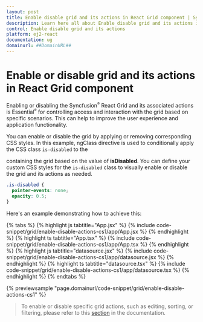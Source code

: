 ```yaml
---
layout: post
title: Enable disable grid and its actions in React Grid component | Syncfusion
description: Learn here all about Enable disable grid and its actions in Syncfusion React Grid component of Syncfusion Essential JS 2 and more.
control: Enable disable grid and its actions 
platform: ej2-react
documentation: ug
domainurl: ##DomainURL##
---
```


# Enable or disable grid and its actions in React Grid component

Enabling or disabling the Syncfusion<sup style="font-size:70%">&reg;</sup> React Grid and its associated actions is Essential<sup style="font-size:70%">&reg;</sup> for controlling access and interaction with the grid based on specific scenarios. This can help to improve the user experience and application functionality.

You can enable or disable the grid by applying or removing corresponding CSS styles. In this example, ngClass directive is used to conditionally apply the CSS class `is-disabled` to the <div> containing the grid based on the value of **isDisabled**. You can define your custom CSS styles for the `is-disabled` class to visually enable or disable the grid and its actions as needed.

```css
.is-disabled {
  pointer-events: none;
  opacity: 0.5;
}
```

Here's an example demonstrating how to achieve this:

{% tabs %}
{% highlight js tabtitle="App.jsx" %}
{% include code-snippet/grid/enable-disable-actions-cs1/app/App.jsx %}
{% endhighlight %}
{% highlight ts tabtitle="App.tsx" %}
{% include code-snippet/grid/enable-disable-actions-cs1/app/App.tsx %}
{% endhighlight %}
{% highlight js tabtitle="datasource.jsx" %}
{% include code-snippet/grid/enable-disable-actions-cs1/app/datasource.jsx %}
{% endhighlight %}
{% highlight ts tabtitle="datasource.tsx" %}
{% include code-snippet/grid/enable-disable-actions-cs1/app/datasource.tsx %}
{% endhighlight %}
{% endtabs %}

 {% previewsample "page.domainurl/code-snippet/grid/enable-disable-actions-cs1" %}

> To enable or disable specific grid actions, such as editing, sorting, or filtering, please refer to this [section](https://ej2.syncfusion.com/react/documentation/grid/columns/columns#controlling-grid-actions) in the documentation.